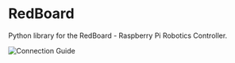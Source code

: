 # RedBoard
Python library for the RedBoard - Raspberry Pi Robotics Controller.  

![Connection Guide](https://github.com/RedRobotics/RedBoard/blob/Images/Redboard_Guide.png)
